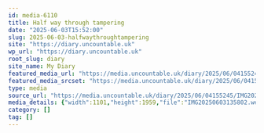 ```yaml
---
id: media-6110
title: Half way through tampering
date: "2025-06-03T15:52:00"
slug: 2025-06-03-halfwaythroughtampering
site: "https://diary.uncountable.uk"
wp_url: "https://diary.uncountable.uk"
root_slug: diary
site_name: My Diary
featured_media_url: "https://media.uncountable.uk/diary/2025/06/04155245/IMG20250603135802.webp"
featured_media_srcset: "https://media.uncountable.uk/diary/2025/06/04155245/IMG20250603135802-169x300.webp 169w, https://media.uncountable.uk/diary/2025/06/04155245/IMG20250603135802-576x1024.webp 576w, https://media.uncountable.uk/diary/2025/06/04155245/IMG20250603135802-150x150.webp 150w, https://media.uncountable.uk/diary/2025/06/04155245/IMG20250603135802-360x640.webp 360w, https://media.uncountable.uk/diary/2025/06/04155245/IMG20250603135802.webp 1101w"
type: media
source_url: "https://media.uncountable.uk/diary/2025/06/04155245/IMG20250603135802.webp"
media_details: {"width":1101,"height":1959,"file":"IMG20250603135802.webp","filesize":202060,"sizes":{"medium":{"file":"IMG20250603135802-169x300.webp","width":169,"height":300,"filesize":26694,"mime_type":"image/webp","source_url":"https://media.uncountable.uk/diary/2025/06/04155245/IMG20250603135802-169x300.webp"},"large":{"file":"IMG20250603135802-576x1024.webp","width":576,"height":1024,"filesize":185388,"mime_type":"image/webp","source_url":"https://media.uncountable.uk/diary/2025/06/04155245/IMG20250603135802-576x1024.webp"},"thumbnail":{"file":"IMG20250603135802-150x150.webp","width":150,"height":150,"filesize":14828,"mime_type":"image/webp","source_url":"https://media.uncountable.uk/diary/2025/06/04155245/IMG20250603135802-150x150.webp"},"mobwidth":{"file":"IMG20250603135802-360x640.webp","width":360,"height":640,"filesize":88896,"mime_type":"image/webp","source_url":"https://media.uncountable.uk/diary/2025/06/04155245/IMG20250603135802-360x640.webp"},"full":{"file":"IMG20250603135802.webp","width":1101,"height":1959,"mime_type":"image/webp","source_url":"https://media.uncountable.uk/diary/2025/06/04155245/IMG20250603135802.webp"}},"image_meta":{"aperture":"0","credit":"","camera":"","caption":"","created_timestamp":"0","copyright":"","focal_length":"0","iso":"0","shutter_speed":"0","title":"","orientation":"0","keywords":[]}}
category: []
tag: []
---
```


